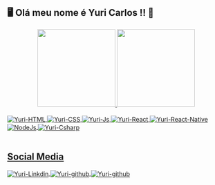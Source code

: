 ##  🖥️ Olá meu nome é Yuri Carlos !! 👋
<div align="center">
  <a href="https://github.com/yuryshadow/">
  <img height="180em" src="https://github-readme-stats.vercel.app/api?username=yuryshadow&show_icons=true&theme=chartreuse-dark&include_all_commits=true&count_private=true"/>
  <img height="180em" src="https://github-readme-stats.vercel.app/api/top-langs/?username=yuryshadow&layout=compact&langs_count=7&theme=chartreuse-dark"/>
</div>
<div style="display: inline_block"><br>
  <img align="center" alt="Yuri-HTML" src="https://img.shields.io/badge/HTML-239120?style=for-the-badge&logo=html5&logoColor=white">
  <img align="center" alt="Yuri-CSS" src="https://img.shields.io/badge/CSS-239120?&style=for-the-badge&logo=css3&logoColor=white">
  <img align="center" alt="Yuri-Js" src="https://img.shields.io/badge/JavaScript-F7DF1E?style=for-the-badge&logo=javascript&logoColor=black">
  <img align="center" alt="Yuri-React" src="https://img.shields.io/badge/React-20232A?style=for-the-badge&logo=react&logoColor=61DAFB">
  <img align="center" alt="Yuri-React-Native" src="https://img.shields.io/badge/React_Native-20232A?style=for-the-badge&logo=react&logoColor=61DAFB">
  <img align="center" alt="NodeJs" src="https://img.shields.io/badge/Node.js-43853D?style=for-the-badge&logo=node.js&logoColor=white">
  <img align="center" alt="Yuri-Csharp" src="https://img.shields.io/badge/C%23-239120?style=for-the-badge&logo=c-sharp&logoColor=white">
</div>  
<div style="display: inline_block"><br>
    <h2>Social Media</h2>
  <a href="https://www.linkedin.com/in/yurisouza/">
    <img align="center" alt="Yuri-Linkdin" src="https://img.shields.io/badge/LinkedIn-0077B5?style=for-the-badge&logo=linkedin&logoColor=white">
  </a>
  <a href="https://github.com/yuryshadow/">
    <img align="center" alt="Yuri-github" src="https://img.shields.io/badge/GitHub-100000?style=for-the-badge&logo=github&logoColor=white">
  </a> 
   <a href="mailto:yuryshadow@gmail.com">
    <img align="center" alt="Yuri-github" src="https://img.shields.io/badge/Gmail-D14836?style=for-the-badge&logo=gmail&logoColor=white">
  </a> 
</div>
  

